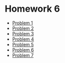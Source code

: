 # Homework 6

* [Problem 1]()
* [Problem 2]()
* [Problem 3]()
* [Problem 4]()
* [Problem 5]()
* [Problem 6]()
* [Problem 7]()
